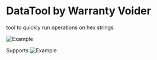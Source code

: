 # DataTool by Warranty Voider

tool to quickly run operations on hex strings

![Example](https://i.imgur.com/kO2HabG.png)

Supports
![Example](https://i.imgur.com/5GmcHsJ.png)
